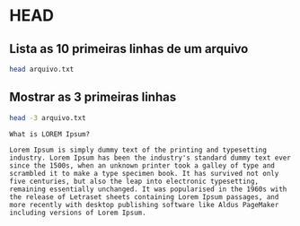 # HEAD

## Lista as 10 primeiras linhas de um arquivo

```bash
head arquivo.txt
```

## Mostrar as 3 primeiras linhas

```bash
head -3 arquivo.txt
```

    What is LOREM Ipsum?

    Lorem Ipsum is simply dummy text of the printing and typesetting industry. Lorem Ipsum has been the industry's standard dummy text ever since the 1500s, when an unknown printer took a galley of type and scrambled it to make a type specimen book. It has survived not only five centuries, but also the leap into electronic typesetting, remaining essentially unchanged. It was popularised in the 1960s with the release of Letraset sheets containing Lorem Ipsum passages, and more recently with desktop publishing software like Aldus PageMaker including versions of Lorem Ipsum.
